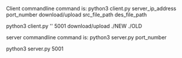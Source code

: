 Client commandline command is:
python3 client.py server_ip_address port_number download/upload src_file_path des_file_path

python3 client.py '' 5001 download/upload ./NEW ./OLD



server commandline command is:
python3 server.py port_number

python3 server.py 5001